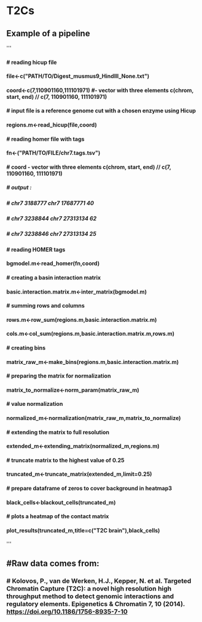 # T2Cs

## Example of a pipeline
'''
#### \# reading hicup file
#### file<-c("PATH/TO/Digest_musmus9_HindIII_None.txt")
#### coord<-c(7,110901160,111101971) #- vector with three elements c(chrom, start, end) // c(7, 110901160, 111101971)

#### \# input file is a reference genome cut with a chosen enzyme using Hicup
#### regions.m<-read_hicup(file,coord)

#### \# reading homer file with tags
#### fn<-("PATH/TO/FILE/chr7.tags.tsv")
#### \# coord - vector with three elements c(chrom, start, end) // c(7, 110901160, 111101971)
##### \# output :
##### \# chr7 3188777 chr7  17687771   40
##### \# chr7 3238844 chr7  27313134   62
##### \# chr7 3238846 chr7  27313134   25

#### \# reading HOMER tags
#### bgmodel.m<-read_homer(fn,coord)

#### \# creating a basin interaction matrix
#### basic.interaction.matrix.m<-inter_matrix(bgmodel.m)

#### \# summing rows and columns
#### rows.m<-row_sum(regions.m,basic.interaction.matrix.m)
#### cols.m<-col_sum(regions.m,basic.interaction.matrix.m,rows.m)

#### \# creating bins
#### matrix_raw_m<-make_bins(regions.m,basic.interaction.matrix.m)

#### \# preparing the matrix for normalization
#### matrix_to_normalize<-norm_param(matrix_raw_m)

#### \# value normalization
#### normalized_m<-normalization(matrix_raw_m,matrix_to_normalize)

#### \# extending the matrix to full resolution
#### extended_m<-extending_matrix(normalized_m,regions.m)

#### \# truncate matrix to the highest value of 0.25
#### truncated_m<-truncate_matrix(extended_m,limit=0.25)

#### \# prepare dataframe of zeros to cover background in heatmap3
#### black_cells<-blackout_cells(truncated_m)

#### \# plots a heatmap of the contact matrix
#### plot_results(truncated_m,title=c("T2C brain"),black_cells)
'''

## \#Raw data comes from:
### \# Kolovos, P., van de Werken, H.J., Kepper, N. et al. Targeted Chromatin Capture (T2C): a novel high resolution high throughput method to detect genomic interactions and regulatory elements. Epigenetics & Chromatin 7, 10 (2014). https://doi.org/10.1186/1756-8935-7-10
